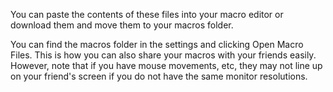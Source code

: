 You can paste the contents of these files into your macro editor or download them and move them to your macros folder.

You can find the macros folder in the settings and clicking Open Macro Files. This is how you can also share your macros with your friends easily. However, note that if you have mouse movements, etc, they may not line up on your friend's screen if you do not have the same monitor resolutions.
